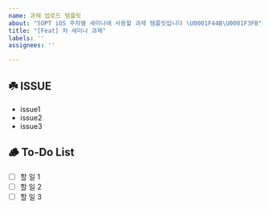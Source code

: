 ```yaml
---
name: 과제 업로드 템플릿
about: "SOPT iOS 주차별 세미나에 사용할 과제 템플릿입니다 \U0001F44B\U0001F3FB"
title: "[Feat] 차 세미나 과제"
labels: ''
assignees: ''

---
```


## ☘️ ISSUE
<!-- issue를 작성해주세요 -->
- issue1
- issue2
- issue3

##  🪵 To-Do List
<!-- 과제 to do를 작성해주세요 -->
- [ ] 할 일 1
- [ ] 할 일 2
- [ ] 할 일 3

